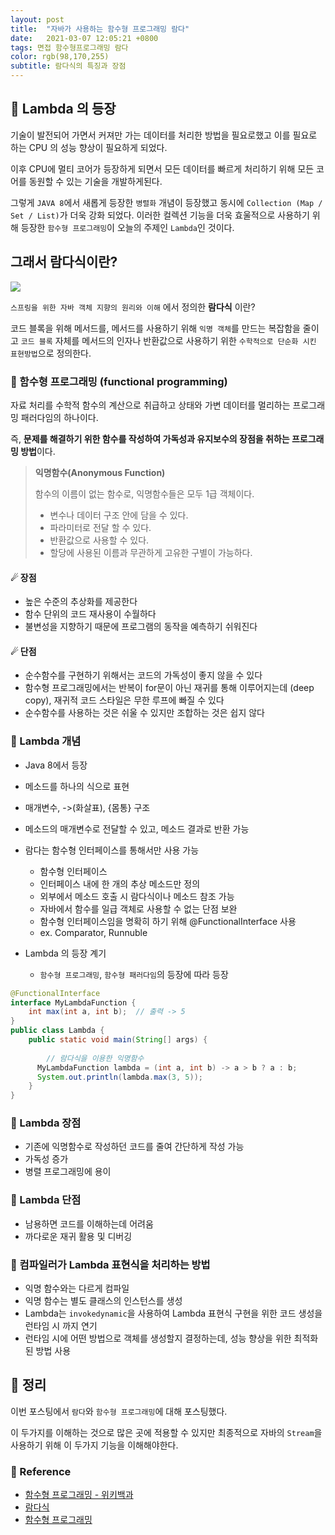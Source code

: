 ```yaml
---
layout: post 
title:  "자바가 사용하는 함수형 프로그래밍 람다"
date:   2021-03-07 12:05:21 +0800 
tags: 면접 함수형프로그래밍 람다
color: rgb(98,170,255)
subtitle: 람다식의 특징과 장점
--- 
```


## 🚀 Lambda 의 등장
기술이 발전되어 가면서 커져만 가는 데이터를 처리한 방법을 필요로했고 이를 필요로 하는 CPU 의 성능 향상이 필요하게 되었다.

이후 CPU에 멀티 코어가 등장하게 되면서 모든 데이터를 빠르게 처리하기 위해 모든 코어를 동원할 수 있는 기술을 개발하게된다.

그렇게 `JAVA 8`에서 새롭게 등장한 `병렬화` 개념이 등장했고 동시에 `Collection (Map / Set / List)`가 더욱 강화 되었다.
이러한 컬렉션 기능을 더욱 효울적으로 사용하기 위해 등장한 `함수형 프로그래밍`이 오늘의 주제인 `Lambda`인 것이다.

## 그래서 람다식이란?

![](https://wikibook.co.kr/images/cover/m/9788998139940.png)

`스프링을 위한 자바 객체 지향의 원리와 이해` 에서 정의한 **람다식** 이란?

코드 블록을 위해 메서드를, 메서드를 사용하기 위해 `익명 객체`를 만드는 복잡함을 줄이고
`코드 블록` 자체를 메서드의 인자나 반환값으로 사용하기 위한 `수학적으로 단순화 시킨 표현방법`으로 정의한다.


### 🌠 함수형 프로그래밍 (functional programming)
자료 처리를 수학적 함수의 계산으로 취급하고 상태와 가변 데이터를 멀리하는 프로그래밍 패러다임의 하나이다.

즉, **문제를 해결하기 위한 함수를 작성하여 가독성과 유지보수의 장점을 취하는 프로그래밍 방법**이다.

> **익명함수(Anonymous Function)**
> 
> 함수의 이름이 없는 함수로, 익명함수들은 모두 1급 객체이다.
> - 변수나 데이터 구조 안에 담을 수 있다.
> - 파라미터로 전달 할 수 있다.
> - 반환값으로 사용할 수 있다.
> - 할당에 사용된 이름과 무관하게 고유한 구별이 가능하다.


#### ☄ 장점
- 높은 수준의 추상화를 제공한다
- 함수 단위의 코드 재사용이 수월하다
- 불변성을 지향하기 때문에 프로그램의 동작을 예측하기 쉬워진다

#### ☄ 단점
- 순수함수를 구현하기 위해서는 코드의 가독성이 좋지 않을 수 있다
- 함수형 프로그래밍에서는 반복이 for문이 아닌 재귀를 통해 이루어지는데 (deep copy), 재귀적 코드 스타일은 무한 루프에 빠질 수 있다
- 순수함수를 사용하는 것은 쉬울 수 있지만 조합하는 것은 쉽지 않다


### 🌠 Lambda 개념
- Java 8에서 등장
- 메소드를 하나의 식으로 표현
- 매개변수, ->(화살표), {몸통} 구조
- 메소드의 매개변수로 전달할 수 있고, 메소드 결과로 반환 가능
- 람다는 함수형 인터페이스를 통해서만 사용 가능
  - 함수형 인터페이스
  - 인터페이스 내에 한 개의 추상 메소드만 정의
  - 외부에서 메소드 호출 시 람다식이나 메소드 참조 가능
  - 자바에서 함수를 일급 객체로 사용할 수 없는 단점 보완
  - 함수형 인터페이스임을 명확히 하기 위해 @FunctionalInterface 사용
  - ex. Comparator, Runnuble
  
- Lambda 의 등장 계기
  - `함수형 프로그래밍`, `함수형 패러다임`의 등장에 따라 등장

```java
@FunctionalInterface 
interface MyLambdaFunction { 
    int max(int a, int b);  // 출력 -> 5 
} 
public class Lambda { 
    public static void main(String[] args) {
        
        // 람다식을 이용한 익명함수
      MyLambdaFunction lambda = (int a, int b) -> a > b ? a : b;
      System.out.println(lambda.max(3, 5)); 
    } 
}

```

### 🌠 Lambda 장점
- 기존에 익명함수로 작성하던 코드를 줄여 간단하게 작성 가능
- 가독성 증가
- 병렬 프로그래밍에 용이

### 🌠 Lambda 단점
- 남용하면 코드를 이해하는데 어려움
- 까다로운 재귀 활용 및 디버깅

### 🌠 컴파일러가 Lambda 표현식을 처리하는 방법
- 익명 함수와는 다르게 컴파일
- 익명 함수는 별도 클래스의 인스턴스를 생성
- Lambda는 `invokedynamic`을 사용하여 Lambda 표현식 구현을 위한 코드 생성을 런타임 시 까지 연기
- 런타임 시에 어떤 방법으로 객체를 생성할지 결정하는데, 성능 향상을 위한 최적화된 방법 사용



## 🚀 정리

이번 포스팅에서 `람다`와 `함수형 프로그래밍`에 대해 포스팅했다.

이 두가지를 이해하는 것으로 많은 곳에 적용할 수 있지만
최종적으로 자바의 `Stream`을 사용하기 위해 이 두가지 기능을 이해해야한다.


### 🧾 Reference
- [함수형 프로그래밍 - 위키백과](https://ko.wikipedia.org/wiki/%ED%95%A8%EC%88%98%ED%98%95_%ED%94%84%EB%A1%9C%EA%B7%B8%EB%9E%98%EB%B0%8D)
- [람다식](https://mangkyu.tistory.com/113)
- [함수형 프로그래밍](https://jongminfire.dev/%ED%95%A8%EC%88%98%ED%98%95-%ED%94%84%EB%A1%9C%EA%B7%B8%EB%9E%98%EB%B0%8D%EC%9D%B4%EB%9E%80)